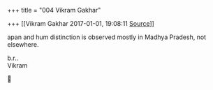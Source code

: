 +++
title = "004 Vikram Gakhar"

+++
[[Vikram Gakhar	2017-01-01, 19:08:11 [Source](https://groups.google.com/g/samskrita/c/hTAU8fSIPVg)]]



apan and hum distinction is observed mostly in Madhya Pradesh, not elsewhere.  
  
b.r..  
Vikram



